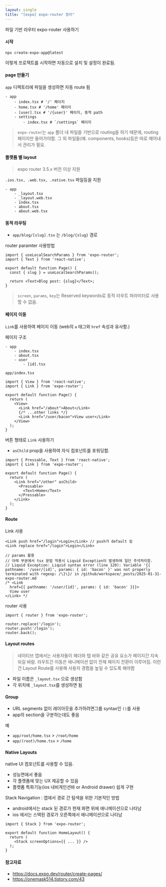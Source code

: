```yaml
---
layout: single
title: "[expo] expo-router 정리"
---
```


파일 기반 라우터 expo-router 사용하기

#### 시작

```
npx create-expo-app@latest
```

이렇게 프로젝트를 시작하면 자동으로 설치 및 설정이 완료됨.

#### page 만들기

`app` 디렉토리에 파일을 생성하면 자동 route 됨

```
- app
	- index.tsx # '/' 페이지
	- home.tsx # '/home' 페이지
	- [user].tsx # '/{user}' 페이지, 동적 path
	- settings
		- index.tsx # `/settings` 페이지
```

> `expo-router`는 `app` 폴더 내 파일을 기반으로 routing을 하기 때문에, routing 페이지만 들어가야함. 그 외 파일들(예. components, hooks)등은 따로 떼어내서 관리가 필요.

#### 플랫폼 별 layout

> expo router 3.5.x 버전 이상 지원

`.ios.tsx, .web.tsx, .native.tsx` 파일등을 지원

```
- app
	- _layout.tsx
	- _layout.web.tsx
	- index.tsx
	- about.tsx
	- about.web.tsx
```

#### 동적 라우팅

- `app/blog/[slug].tsx` 는 `/blog/{slug}` 경로

router paramter 사용방법

```tsx
import { useLocalSearchParams } from 'expo-router';
import { Text } from 'react-native';

export default function Page() {
  const { slug } = useLocalSearchParams();

  return <Text>Blog post: {slug}</Text>;
}
```

> `screen`, `params`, `key`는 Reserved keywords로 동적 라우트 파라미터로 사용할 수 없음.

#### 페이지 이동

`Link`를 사용하여 페이지 이동 (web의 `a` 태그와 `href` 속성과 유사함.)

페이지 구조

```
- app
	- index.tsx
	- about.tsx
	- user
		- [id].tsx
```

`app/index.tsx`

```tsx
import { View } from 'react-native';
import { Link } from 'expo-router';

export default function Page() {
  return (
    <View>
      <Link href="/about">About</Link>
      {/* ...other links */}
      <Link href="/user/bacon">View user</Link>
    </View>
  );
}
```

버튼 형태로 `Link` 사용하기

- `asChild` prop을 사용하여 자식 컴포넌트를 포워딩함.

```tsx
import { Pressable, Text } from 'react-native';
import { Link } from 'expo-router';

export default function Page() {
  return (
    <Link href="/other" asChild>
      <Pressable>
        <Text>Home</Text>
      </Pressable>
    </Link>
  );
}
```

#### Route

Link 사용

```tsx
<Link push href="/login">Login</Link> // push가 default 임
<Link replace href="/login">Login</Link>

// params 활용
// 아래 부분에서 tsx 문법 적용시 Liquid Exception이 발생하여 일단 주석처리함.
// Liquid Exception: Liquid syntax error (line 120): Variable '{{ pathname: '/user/[id]', params: { id: 'bacon' }' was not properly terminated with regexp: /\}\}/ in /github/workspace/_posts/2025-01-31-expo-router.md
/* <Link
  href={{ pathname: '/user/[id]', params: { id: 'bacon' }}}>
  View user
</Link> */
```

router 사용

```tsx
import { router } from 'expo-router';

router.replace('/login');
router.push('/login');
router.back();
```

#### Layout routes


> 네이티브 앱에서는 사용자들이 헤더와 탭 바와 같은 공유 요소가 페이지간 지속되길 바람. 라우트간 이동은 애니메이션 없이 전체 페이지 전환이 이루어짐. 이런건 Layout Route를 사용해 사용자 경험을 높일 수 있도록 해야함

- 파일 이름은 `_layout.tsx` 으로 생성함
- 각 위치에 `_layout.tsx`를 생성하면 됨

#### Group

- URL segments 없이 레이아웃을 추가하려면그룹 syntax인 `()`를 사용
- app의 section을 구분하는데도 좋음

예
- `app/root/home.tsx` > `/root/home`
- `app/(root)/home.tsx` > `/home`


#### Native Layouts

native UI 컴포넌트를 사용할 수 있음.
- 성능면에서 좋음
- 각 플랫폼에 맞는 UX 제공할 수 있음
- 플랫폼 특화기능(ios 내비게인션바 or Android drawer) 쉽게 구현

Stack Navigation : 앱에서 경로 간 탐색을 위한 기본적인 방법
- android에서는 stack 된 경로가 현재 화면 위에 애니메이션으로 나타남
- ios 에서는 스택된 경로가 오른쪽에서 애니메이션으로 나타남

```tsx
import { Stack } from 'expo-router';

export default function HomeLayout() {
  return (
    <Stack screenOptions={{ ... }} />
  );
}
```

#### 참고자료
- https://docs.expo.dev/router/create-pages/
- https://onemask514.tistory.com/43
